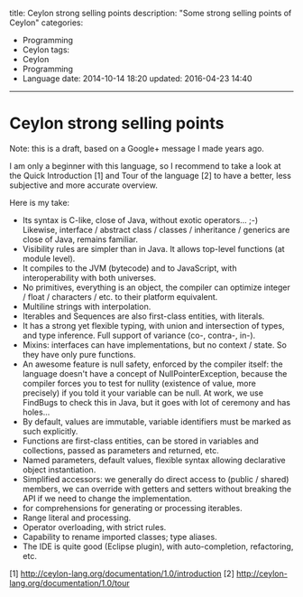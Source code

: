title: Ceylon strong selling points
description: "Some strong selling points of Ceylon"
categories:
- Programming
- Ceylon
tags:
- Ceylon
- Programming
- Language
date: 2014-10-14 18:20
updated: 2016-04-23 14:40
---

# Ceylon strong selling points

Note: this is a draft, based on a Google+ message I made years ago.

<!-- more -->

I am only a beginner with this language, so I recommend to take a look at the Quick Introduction [1] and Tour of the language [2] to have a better, less subjective and more accurate overview.

Here is my take:
- Its syntax is C-like, close of Java, without exotic operators... ;-) Likewise, interface / abstract class / classes / inheritance / generics are close of Java, remains familiar.
- Visibility rules are simpler than in Java. It allows top-level functions (at module level).
- It compiles to the JVM (bytecode) and to JavaScript, with interoperability with both universes.
- No primitives, everything is an object, the compiler can optimize integer / float / characters / etc. to their platform equivalent.
- Multiline strings with interpolation.
- Iterables and Sequences are also first-class entities, with literals.
- It has a strong yet flexible typing, with union and intersection of types, and type inference. Full support of variance (co-, contra-, in-).
- Mixins: interfaces can have implementations, but no context / state. So they have only pure functions.
- An awesome feature is null safety, enforced by the compiler itself: the language doesn't have a concept of NullPointerException, because the compiler forces you to test for nullity (existence of value, more precisely) if you told it your variable can be null. At work, we use FindBugs to check this in Java, but it goes with lot of ceremony and has holes...
- By default, values are immutable, variable identifiers must be marked as such explicitly.
- Functions are first-class entities, can be stored in variables and collections, passed as parameters and returned, etc.
- Named parameters, default values, flexible syntax allowing declarative object instantiation.
- Simplified accessors: we generally do direct access to (public / shared) members, we can override with getters and setters without breaking the API if we need to change the implementation.
- for comprehensions for generating or processing iterables.
- Range literal and processing.
- Operator overloading, with strict rules.
- Capability to rename imported classes; type aliases.
- The IDE is quite good (Eclipse plugin), with auto-completion, refactoring, etc.

[1] http://ceylon-lang.org/documentation/1.0/introduction
[2] http://ceylon-lang.org/documentation/1.0/tour
